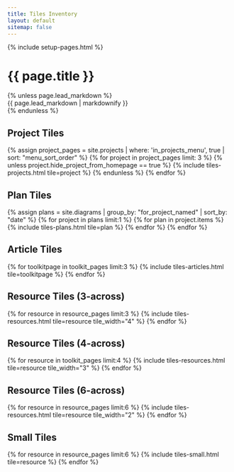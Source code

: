 ```yaml
---
title: Tiles Inventory
layout: default
sitemap: false
---
```

{% include setup-pages.html %}

<div class="container container-fluid page-layout">
  <div class="row start-xs">
    <div class="center-xs col-xs-12 col-sm-offset-1 col-sm-10 col-md-offset-2 col-md-8 col-lg-offset-3 col-lg-6">
      <h1 class="page-title">{{ page.title }}</h1>
      {% unless page.lead_markdown %}
        <div class="lead">{{ page.lead_markdown | markdownify }}</div>
      {% endunless %}
    </div>
  </div>
</div>

<section class="container container-fluid page-section">
  <div class="row center-xs">
    <div class="col-xs-10 col-sm-8 col-md-6">
      <h2>Project Tiles</h2>
    </div>
  </div>
  <div class="row center-xs">
    {% assign project_pages = site.projects | where: 'in_projects_menu', true | sort: "menu_sort_order" %}
    {% for project in project_pages limit: 3 %}
      {% unless project.hide_project_from_homepage == true %}
        {% include tiles-projects.html tile=project %}
      {% endunless %}
    {% endfor %}
  </div>
</section>

<section class="container container-fluid page-section">
  <div class="row center-xs">
    <div class="col-xs-10 col-sm-8 col-md-6">
      <h2>Plan Tiles</h2>
    </div>
  </div>
  <div class="row center-xs">
  {% assign plans = site.diagrams | group_by: "for_project_named" | sort_by: "date" %}
  {% for project in plans limit:1 %}
    {% for plan in project.items %}
      {% include tiles-plans.html tile=plan %}
    {% endfor %}
  {% endfor %}
  </div>
</section>

<section class="container container-fluid page-section">
  <div class="row center-xs">
    <div class="col-xs-10 col-sm-8 col-md-6">
      <h2>Article Tiles</h2>
    </div>
  </div>
  <div class="row center-xs">
  {% for toolkitpage in toolkit_pages limit:3 %}
    {% include tiles-articles.html tile=toolkitpage %}
  {% endfor %}
  </div>
</section>



<section class="container container-fluid page-section">
  <div class="row center-xs">
    <div class="col-xs-10 col-sm-8 col-md-6">
      <h2>Resource Tiles (3-across)</h2>
    </div>
  </div>
  <div class="row center-xs">
  {% for resource in resource_pages limit:3 %}
    {% include tiles-resources.html tile=resource tile_width="4" %}
  {% endfor %}
  </div>
</section>



<section class="container container-fluid page-section">
  <div class="row center-xs">
    <div class="col-xs-10 col-sm-8 col-md-6">
      <h2>Resource Tiles (4-across)</h2>
    </div>
  </div>
  <div class="row center-xs">
  {% for resource in toolkit_pages limit:4 %}
    {% include tiles-resources.html tile=resource tile_width="3" %}
  {% endfor %}
  </div>
</section>


<section class="container container-fluid page-section">
  <div class="row center-xs">
    <div class="col-xs-10 col-sm-8 col-md-6">
      <h2>Resource Tiles (6-across)</h2>
    </div>
  </div>
  <div class="row center-xs">
  {% for resource in resource_pages limit:6 %}
    {% include tiles-resources.html tile=resource tile_width="2" %}
  {% endfor %}
  </div>
</section>


<section class="container container-fluid page-section">
  <div class="row center-xs">
    <div class="col-xs-10 col-sm-8 col-md-6">
      <h2>Small Tiles</h2>
    </div>
  </div>
  <div class="row center-xs">
    {% for resource in resource_pages limit:6 %}
      {% include tiles-small.html tile=resource %}
    {% endfor %}
  </div>
</section>
